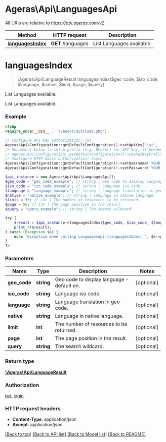 # Ageras\Api\LanguagesApi

All URIs are relative to *https://api.ageras.com/v2*

Method | HTTP request | Description
------------- | ------------- | -------------
[**languagesIndex**](LanguagesApi.md#languagesIndex) | **GET** /languages | List Languages available.


# **languagesIndex**
> \Ageras\Api\LanguageResult languagesIndex($geo_code, $iso_code, $language, $native, $limit, $page, $query)

List Languages available.

List Languages available.

### Example
```php
<?php
require_once(__DIR__ . '/vendor/autoload.php');

// Configure API key authorization: jwt
Ageras\Api\Configuration::getDefaultConfiguration()->setApiKey('jwt', 'YOUR_API_KEY');
// Uncomment below to setup prefix (e.g. Bearer) for API key, if needed
// Ageras\Api\Configuration::getDefaultConfiguration()->setApiKeyPrefix('jwt', 'Bearer');
// Configure HTTP basic authorization: login
Ageras\Api\Configuration::getDefaultConfiguration()->setUsername('YOUR_USERNAME');
Ageras\Api\Configuration::getDefaultConfiguration()->setPassword('YOUR_PASSWORD');

$api_instance = new Ageras\Api\Api\LanguagesApi();
$geo_code = "geo_code_example"; // string | Geo code to display language - default en.
$iso_code = "iso_code_example"; // string | Language iso code.
$language = "language_example"; // string | Language translation in geo code.
$native = "native_example"; // string | Language in native language.
$limit = 56; // int | The number of resources to be returned.
$page = 56; // int | The page position in the result.
$query = "query_example"; // string | The search wildcard.

try {
    $result = $api_instance->languagesIndex($geo_code, $iso_code, $language, $native, $limit, $page, $query);
    print_r($result);
} catch (Exception $e) {
    echo 'Exception when calling LanguagesApi->languagesIndex: ', $e->getMessage(), PHP_EOL;
}
?>
```

### Parameters

Name | Type | Description  | Notes
------------- | ------------- | ------------- | -------------
 **geo_code** | **string**| Geo code to display language - default en. | [optional]
 **iso_code** | **string**| Language iso code. | [optional]
 **language** | **string**| Language translation in geo code. | [optional]
 **native** | **string**| Language in native language. | [optional]
 **limit** | **int**| The number of resources to be returned. | [optional]
 **page** | **int**| The page position in the result. | [optional]
 **query** | **string**| The search wildcard. | [optional]

### Return type

[**\Ageras\Api\LanguageResult**](../Model/LanguageResult.md)

### Authorization

[jwt](../../README.md#jwt), [login](../../README.md#login)

### HTTP request headers

 - **Content-Type**: application/json
 - **Accept**: application/json

[[Back to top]](#) [[Back to API list]](../../README.md#documentation-for-api-endpoints) [[Back to Model list]](../../README.md#documentation-for-models) [[Back to README]](../../README.md)

